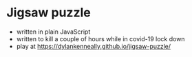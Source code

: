 # Jigsaw puzzle
- written in plain JavaScript
- written to kill a couple of hours while in covid-19 lock down
- play at https://dylankenneally.github.io/jigsaw-puzzle/
